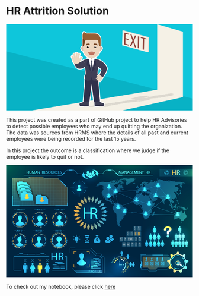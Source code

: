 # HR Attrition Solution



![enter image description here](https://raw.githubusercontent.com/Sanjibjena/hr-employee-attrition-Sanjib/main/Attrtion.png)

This project was created as a part of GitHub project to help HR Advisories to detect possible employees who may end up quitting the organization. The data was sources from HRMS where the details of all past and current employees were being recorded for the last 15 years.


In this project the outcome is a classification where we judge if the employee is likely to quit or not.

![enter image description here](https://raw.githubusercontent.com/Sanjibjena/hr-employee-attrition-Sanjib/main/hr-analytics-10.jpg)



To check out my notebook, please click [here](https://github.com/Sanjibjena/hr-employee-attrition-Sanjib/blob/main/HR_Analytics.ipynb)
